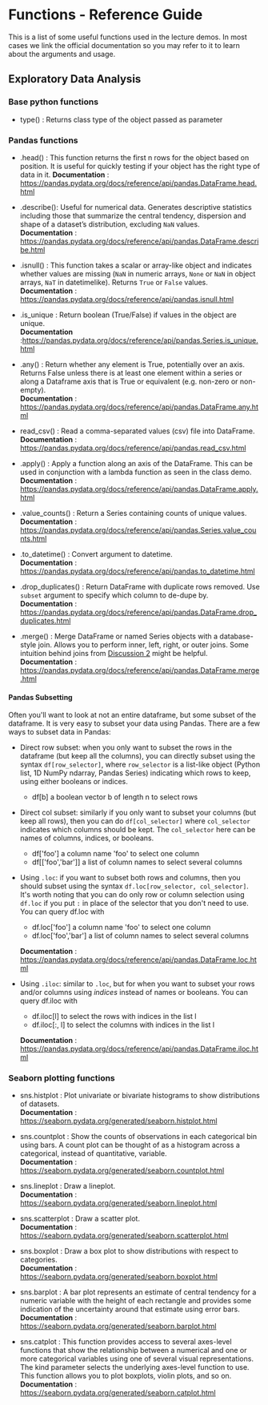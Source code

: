 # Functions - Reference Guide 

This is a list of some useful functions used in the lecture demos. In most cases we link the official documentation so you may refer to it to learn about the arguments and usage.

## Exploratory Data Analysis

### Base python functions

* type() : Returns class type of the object passed as parameter 

### Pandas functions

* .head() : This function returns the first n rows for the object based on position. It is useful for quickly testing if your object has the right type of data in it.
  **Documentation** : https://pandas.pydata.org/docs/reference/api/pandas.DataFrame.head.html


* .describe(): Useful for numerical data. Generates descriptive statistics including those that summarize the central tendency, dispersion and shape of a dataset’s distribution, excluding `NaN` values.    
  **Documentation** : https://pandas.pydata.org/docs/reference/api/pandas.DataFrame.describe.html


* .isnull() : This function takes a scalar or array-like object and indicates whether values are missing (`NaN` in numeric arrays, `None` or `NaN` in object arrays, `NaT` in datetimelike). Returns `True` or `False` values.  
   **Documentation** : https://pandas.pydata.org/docs/reference/api/pandas.isnull.html
   
 
* .is_unique : Return boolean (True/False) if values in the object are unique.  
    **Documentation** :https://pandas.pydata.org/docs/reference/api/pandas.Series.is_unique.html

 
* .any() : Return whether any element is True, potentially over an axis. Returns False unless there is at least one element within a series or along a Dataframe axis that is True or equivalent (e.g. non-zero or non-empty).    
    **Documentation** : https://pandas.pydata.org/docs/reference/api/pandas.DataFrame.any.html


* read_csv() : Read a comma-separated values (csv) file into DataFrame.  
  **Documentation** : https://pandas.pydata.org/docs/reference/api/pandas.read_csv.html


* .apply() : Apply a function along an axis of the DataFrame. This can be used in conjunction with a lambda function as seen in the class demo.   
  **Documentation** : https://pandas.pydata.org/docs/reference/api/pandas.DataFrame.apply.html
  
  
* .value_counts() : Return a Series containing counts of unique values.   
   **Documentation** : https://pandas.pydata.org/docs/reference/api/pandas.Series.value_counts.html
   
   
* .to_datetime() : Convert argument to datetime.  
   **Documentation** : https://pandas.pydata.org/docs/reference/api/pandas.to_datetime.html

* .drop_duplicates() : Return DataFrame with duplicate rows removed. Use `subset` argument to specify which column to de-dupe by.
   **Documentation** : https://pandas.pydata.org/docs/reference/api/pandas.DataFrame.drop_duplicates.html
  
* .merge() : Merge DataFrame or named Series objects with a database-style join. Allows you to perform inner, left, right, or outer joins. Some intuition behind joins from [Discussion 2](https://colab.research.google.com/github/stanford-mse-125/section/blob/main/Discussions/Discussion_2.ipynb) might be helpful. 
   **Documentation** : https://pandas.pydata.org/docs/reference/api/pandas.DataFrame.merge.html 
   
#### Pandas Subsetting

Often you'll want to look at not an entire dataframe, but some subset of the dataframe. It is very easy to subset your data using Pandas. There are a few ways to subset data in Pandas:

- Direct row subset: when you only want to subset the rows in the dataframe (but keep all the columns), you can directly subset using the syntax `df[row_selector]`, where `row_selector` is a list-like object (Python list, 1D NumPy ndarray, Pandas Series) indicating which rows to keep, using either booleans or indices.
    * df[b] a boolean vector b of length n to select rows
    
    
- Direct col subset: similarly if you only want to subset your columns (but keep all rows), then you can do `df[col_selector]` where `col_selector` indicates which columns should be kept. The `col_selector` here can be names of columns, indices, or booleans.
    * df['foo'] a column name 'foo' to select one column
    * df[['foo','bar']] a list of column names to select several columns
    
    
- Using `.loc`: if you want to subset both rows and columns, then you should subset using the syntax `df.loc[row_selector, col_selector]`. It's worth noting that you can do only row or column selection using `df.loc` if you put `:` in place of the selector that you don't need to use. 
You can query df.loc with
    * df.loc['foo'] a column name 'foo' to select one column
    * df.loc['foo','bar'] a list of column names to select several columns

  **Documentation** : https://pandas.pydata.org/docs/reference/api/pandas.DataFrame.loc.html


- Using `.iloc`: similar to `.loc`, but for when you want to subset your rows and/or columns using *indices* instead of names or booleans. You can query df.iloc with
    * df.iloc[l] to select the rows with indices in the list l
    * df.iloc[:, l] to select the columns with indices in the list l
  
  **Documentation** : https://pandas.pydata.org/docs/reference/api/pandas.DataFrame.iloc.html
  
 ### Seaborn plotting functions
 
* sns.histplot : Plot univariate or bivariate histograms to show distributions of datasets.   
  **Documentation** : https://seaborn.pydata.org/generated/seaborn.histplot.html


* sns.countplot : Show the counts of observations in each categorical bin using bars. A count plot can be thought of as a histogram across a categorical, instead of quantitative, variable.  
  **Documentation** : https://seaborn.pydata.org/generated/seaborn.countplot.html
      
   
* sns.lineplot : Draw a lineplot.  
  **Documentation** : https://seaborn.pydata.org/generated/seaborn.lineplot.html
   
   
* sns.scatterplot : Draw a scatter plot.  
  **Documentation** : https://seaborn.pydata.org/generated/seaborn.scatterplot.html
   
   
* sns.boxplot : Draw a box plot to show distributions with respect to categories.  
  **Documentation** : https://seaborn.pydata.org/generated/seaborn.boxplot.html
   
   
* sns.barplot : A bar plot represents an estimate of central tendency for a numeric variable with the height of each rectangle and provides some indication of the uncertainty around that estimate using error bars.   
  **Documentation** : https://seaborn.pydata.org/generated/seaborn.barplot.html 
   
   
* sns.catplot : This function provides access to several axes-level functions that show the relationship between a numerical and one or more categorical variables using one of several visual representations. The kind parameter selects the underlying axes-level function to use. This function allows you to plot boxplots, violin plots, and so on.   
  **Documentation** : https://seaborn.pydata.org/generated/seaborn.catplot.html
   
 

 